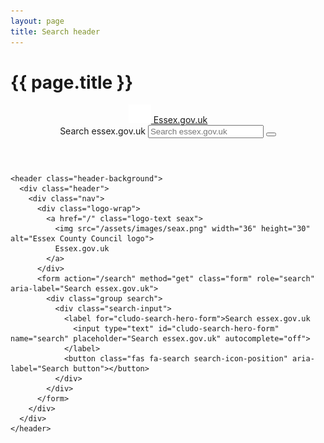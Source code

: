 ```yaml
---
layout: page
title: Search header
---
```


# {{ page.title }}

<header class="header-background">
  <div class="header">
    <div class="nav">
      <div class="logo-wrap">
        <a href="/" class="logo-text seax">
          <img src="/assets/images/seax.png" width="36" height="30" alt="Essex County Council logo">
          Essex.gov.uk
        </a>
      </div>
      <form action="/search" method="get" class="form" role="search" aria-label="Search essex.gov.uk">
        <div class="group search">
          <div class="search-input">
            <label for="cludo-search-hero-form">Search essex.gov.uk
              <input type="text" id="cludo-search-hero-form" name="search" placeholder="Search essex.gov.uk" autocomplete="off">
            </label>
            <button class="fas fa-search search-icon-position" aria-label="Search button"></button>
          </div>
        </div>
      </form>
    </div>
  </div>
</header>

    <header class="header-background">
      <div class="header">
        <div class="nav">
          <div class="logo-wrap">
            <a href="/" class="logo-text seax">
              <img src="/assets/images/seax.png" width="36" height="30" alt="Essex County Council logo">
              Essex.gov.uk
            </a>
          </div>
          <form action="/search" method="get" class="form" role="search" aria-label="Search essex.gov.uk">
            <div class="group search">
              <div class="search-input">
                <label for="cludo-search-hero-form">Search essex.gov.uk
                  <input type="text" id="cludo-search-hero-form" name="search" placeholder="Search essex.gov.uk" autocomplete="off">
                </label>
                <button class="fas fa-search search-icon-position" aria-label="Search button"></button>
              </div>
            </div>
          </form>
        </div>
      </div>
    </header>